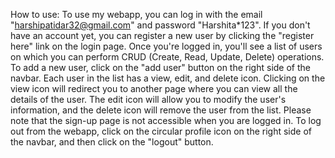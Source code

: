 How to use:
To use my webapp, you can log in with the email "harshipatidar32@gmail.com" and password "Harshita*123". If you don't have an account yet, you can register a new user by clicking the "register here" link on the login page. Once you're logged in, you'll see a list of users on which you can perform CRUD (Create, Read, Update, Delete) operations. To add a new user, click on the "add user" button on the right side of the navbar. Each user in the list has a view, edit, and delete icon. Clicking on the view icon will redirect you to another page where you can view all the details of the user. The edit icon will allow you to modify the user's information, and the delete icon will remove the user from the list. Please note that the sign-up page is not accessible when you are logged in. To log out from the webapp, click on the circular profile icon on the right side of the navbar, and then click on the "logout" button.
